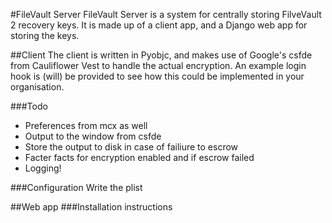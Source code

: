 #FileVault Server
FileVault Server is a system for centrally storing FilveVault 2 recovery keys. It is made up of a client app, and a Django web app for storing the keys.

##Client
The client is written in Pyobjc, and makes use of Google's csfde from Cauliflower Vest to handle the actual encryption. An example login hook is (will) be provided to see how this could be implemented in your organisation.

###Todo
- Preferences from mcx as well
- Output to the window from csfde
- Store the output to disk in case of failiure to escrow
- Facter facts for encryption enabled and if escrow failed
- Logging!

###Configuration
Write the plist

##Web app
###Installation instructions